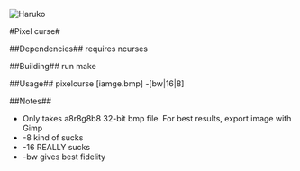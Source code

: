 ![Haruko](http://i.imgur.com/SsH7wND.png)

#Pixel curse#

##Dependencies##
requires ncurses

##Building##
run make

##Usage##
pixelcurse [iamge.bmp] -[bw|16|8]

##Notes##
* Only takes a8r8g8b8 32-bit bmp file. For best results, export image with Gimp
* -8 kind of sucks
* -16 REALLY sucks
* -bw gives best fidelity
